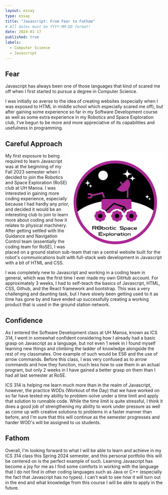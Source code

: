 ```yaml
---
layout: essay
type: essay
title: "Javascript: From Fear to Fathom"
# All dates must be YYYY-MM-DD format!
date: 2024-01-17
published: true
labels:
  - Computer Science
  - Javascript
---
```


## Fear

Javascript has always been one of those languages that kind of scared me off when I first started to pursue a degree in Computer Science. 

I was initially so averse to the idea of creating websites (especially when I was exposed to HTML in middle school which especially scared me off), but after gaining some experience so far in my Software Development course as well as some extra experience in my Robotics and Space Exploration club, I've begun to be more and more appreciative of its capabilities and usefulness in programming.

## Careful Approach

<img width="300px" align="right" src="../img/javascript-reflection/roseicon.png">

My first exposure to being required to learn Javascript was at the beginning of my Fall 2023 semester when I decided to join the Robotics and Space Exploration (RoSE) club at UH Manoa. I was interested in gaining more coding experience, especially because I had hardly any prior, and decided it would be an interesting club to join to learn more about coding and how it relates to physical machinery. After getting settled with the Guidance and Navigation Control team (essentially the coding team for RoSE), I was placed on a ground station sub-team that ran a central website built for the robot's communications built with full-stack web development in Javascript with a bit of HTML and CSS. 

I was completely new to Javascript and working in a coding team in general, which was the first time I ever made my own GitHub account. For approximately 3 weeks, I had to self-teach the basics of Javascript, HTML, CSS, Github, and the React framework and bootstrap. This was a very challenging and daunting task, but I have slowly been getting used to it as time has gone by and have ended up successfully creating a working product that is used in the ground station network.

## Confidence

As I entered the Software Development class at UH Manoa, known as ICS 314, I went in somewhat confident considering how I already had a basic grasp on Javascript as a language, but not even 1 week in I found myself learning new things and climbing the ladder of knowledge alongside the rest of my classmates. One example of such would be ES6 and the use of arrow commands. Before this class, I was very confused as to arrow commands and how they function, much less how to use them in an actual program, but only 2 weeks in I have gained a better grasp on them than I had all last semester at RoSE.

ICS 314 is helping me learn much more than in the realm of Javascript, however, the practice WODs (Workout of the Day) that we have worked on so far have tested my ability to problem-solve under a time limit and apply that solution to runnable code. While the time limit is quite stressful, I think it does a good job of strengthening my ability to work under pressure as well as come up with creative solutions to problems in a faster manner than before, and I'm sure that this will continue as the semester progresses and harder WOD's will be assigned to us students. 

## Fathom

Overall, I'm looking forward to what I will be able to learn and achieve in my ICS 314 class this Spring 2024 semester, and this personal portfolio this will be centered on is the perfect example of such. Learning Javascript has become a joy for me as I find some comforts in working with the language that I do not find in other coding languages such as Java or C++ (especially the fact that Javascript has no types). I can't wait to see how it will turn out in the end and what knowledge from this course I will be able to apply in the future.
